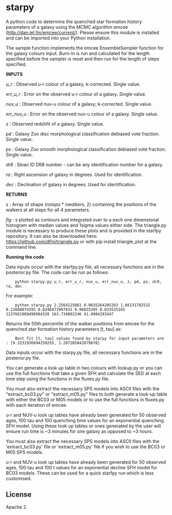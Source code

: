 starpy
=======

A python code to determine the quenched star formation history parameters of a galaxy using the MCMC algorithm emcee (http://dan.iel.fm/emcee/current/). Please ensure this module is installed and can be imported into your Python installation.

The sample function implements the emcee EnsembleSampler function for the galaxy colours input. Burn-in is run and calculated for the length specified before the sampler is reset and then run for the length of steps specified. 
        
**INPUTS**

*u_r* : Observed u-r colour of a galaxy; k-corrected. Single value.
        
*err_u_r* : Error on the observed u-r colour of a galaxy. Single value. 
        
*nuv_u* : Observed nuv-u colour of a galaxy; k-corrected. Single value. 
        
*err_nuv_u* : Error on the observed nuv-u colour of a galaxy. Single value. 
        
*z* : Observed redshfit of a galaxy. Single value. 
        
*pd* : Galaxy Zoo disc morphological classification debiased vote fraction. Single value. 
        
*ps* : Galaxy Zoo smooth morphological classification debiased vote fraction. Single value. 
        
*dr8* : Sloan ID DR8 number - can be any identification number for a galaxy. 

*ra* : Right ascension of galaxy in degrees. Used for identification.

*dec* : Declination of galaxy in degrees. Used for identification. 
        
**RETURNS**

*s* : Array of shape (_nsteps_ * _nwalkers_, 2) containing the positions of the walkers at all steps for all 4 parameters. 
       
*fig* : s plotted as contours and integrated over to a each one dimensional histogram with median values and 1sigma                   values either side. The triangle.py module is necessary to produce these plots and is provided in the starfpy                 repository. It can also be downloaded here: https://github.com/dfm/triangle.py or with pip install triangle_plot              at the command line.
    
**Running the code**    

Data inputs occur with the starfpy.py file, all necessary functions are in the posterior.py file. The code can be run as follows:

        python starpy.py u_r, err_u_r, nuv_u, err_nuv_u, z, pd, ps, dr8, ra, dec
        
For example:

        python starpy.py 2.2564125061 0.0635264205263 1.66131782532 0.12668874395 0.0246473997831 0.96025395 0.033525165 1237661968496984320 163.734802246 41.4984283447
        
Returns the 50th percentile of the walker positions from emcee for the quenched star formation history parameters [t, tau] as:
        

        Best fit [t, tau] values found by starpy for input parameters are : [9.3231936694250255, 1.287285042079878]

Data inputs occur with the starpy.py file, all necessary functions are in the posterior.py file. 

You can generate a look up table in two colours with lookup.py or you can use the full functions that take a given SFH and calculate the SED at each time step using the functions in the fluxes.py file. 

You must also extract the necessary SPS models into ASCII files with the "extract_bc03.py" or "extract_m05.py" files to both generate a look-up table with either the BC03 or M05 models or to use the full functions in fluxes.py with each iteration of emcee. 

u-r and NUV-u look up tables have already been generated for 50 observed ages, 100 tau and 100 quenching time values for an exponential quenching SFH model. Using these look up tables or ones generated by the user will ensure run time is ~3 minutes for one galaxy as opposed to ~3 hours. 

You must also extract the necessary SPS models into ASCII files with the 'extract_bc03.py' file or 'extract_m05.py' file if you wish to use the BC03 or M05 SPS models.  

u-r and NUV-u look up tables have already been generated for 50 observed ages, 100 tau and 100 t values for an exponential decline SFH model for BC03 models. These can be used for a quick starfpy run which is less customised. 

License
---------

Apache 2.

